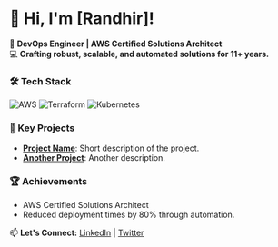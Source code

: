 # 👋 Hi, I'm [Randhir]!

🚀 **DevOps Engineer | AWS Certified Solutions Architect**  
💻 **Crafting robust, scalable, and automated solutions for 11+ years.**

### 🛠️ Tech Stack
![AWS](https://img.shields.io/badge/AWS-%23FF9900.svg?style=flat&logo=amazon-aws&logoColor=white)
![Terraform](https://img.shields.io/badge/Terraform-%235835CC.svg?style=flat&logo=terraform&logoColor=white)
![Kubernetes](https://img.shields.io/badge/Kubernetes-%23326ce5.svg?style=flat&logo=kubernetes&logoColor=white)

### 🌟 Key Projects
- **[Project Name](https://github.com/your-repo)**: Short description of the project.
- **[Another Project](https://github.com/your-repo)**: Another description.

### 🏆 Achievements
- AWS Certified Solutions Architect  
- Reduced deployment times by 80% through automation.

📫 **Let's Connect:** [LinkedIn](https://linkedin.com/in/yourname) | [Twitter](https://twitter.com/yourname)
